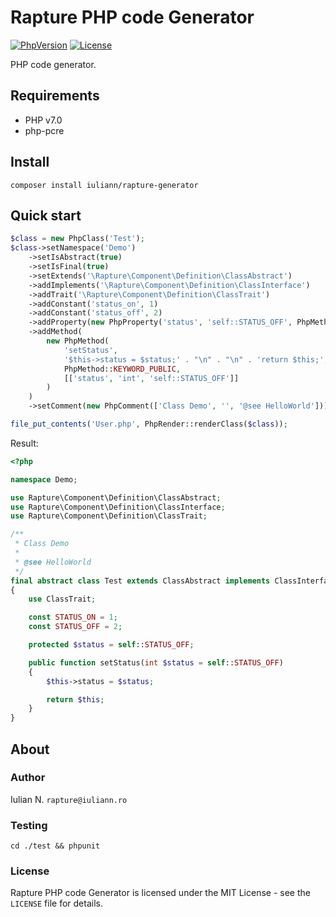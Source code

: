 # Rapture PHP code Generator

[![PhpVersion](https://img.shields.io/badge/php-7.0-orange.svg?style=flat-square)](#)
[![License](https://img.shields.io/badge/license-MIT-blue.svg?style=flat-square)](#)

PHP code generator.

## Requirements

- PHP v7.0
- php-pcre

## Install

```
composer install iuliann/rapture-generator
```

## Quick start

```php
$class = new PhpClass('Test');
$class->setNamespace('Demo')
    ->setIsAbstract(true)
    ->setIsFinal(true)
    ->setExtends('\Rapture\Component\Definition\ClassAbstract')
    ->addImplements('\Rapture\Component\Definition\ClassInterface')
    ->addTrait('\Rapture\Component\Definition\ClassTrait')
    ->addConstant('status_on', 1)
    ->addConstant('status_off', 2)
    ->addProperty(new PhpProperty('status', 'self::STATUS_OFF', PhpMethod::KEYWORD_PROTECTED))
    ->addMethod(
        new PhpMethod(
            'setStatus',
            '$this->status = $status;' . "\n" . "\n" . 'return $this;',
            PhpMethod::KEYWORD_PUBLIC,
            [['status', 'int', 'self::STATUS_OFF']]
        )
    )
    ->setComment(new PhpComment(['Class Demo', '', '@see HelloWorld']));

file_put_contents('User.php', PhpRender::renderClass($class));
```
Result:
```php
<?php

namespace Demo;

use Rapture\Component\Definition\ClassAbstract;
use Rapture\Component\Definition\ClassInterface;
use Rapture\Component\Definition\ClassTrait;

/**
 * Class Demo
 * 
 * @see HelloWorld
 */
final abstract class Test extends ClassAbstract implements ClassInterface
{
    use ClassTrait;

    const STATUS_ON = 1;
    const STATUS_OFF = 2;

    protected $status = self::STATUS_OFF;

    public function setStatus(int $status = self::STATUS_OFF)
    {
        $this->status = $status;

        return $this;
    }
}
```

## About

### Author

Iulian N. `rapture@iuliann.ro`

### Testing

```
cd ./test && phpunit
```

### License

Rapture PHP code Generator is licensed under the MIT License - see the `LICENSE` file for details.
